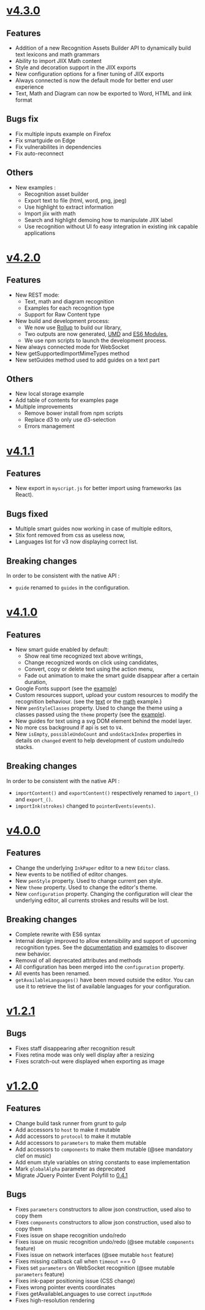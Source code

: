 # [v4.3.0](https://github.com/MyScript/MyScriptJS/tree/v4.3.0)

## Features

- Addition of a new Recognition Assets Builder API to dynamically build text lexicons and math grammars
- Ability to import JIIX Math content
- Style and decoration support in the JIIX exports
- New configuration options for a finer tuning of JIIX exports
- Always connected is now the default mode for better end user experience
- Text, Math and Diagram can now be exported to Word, HTML and iink format

## Bugs fix

- Fix multiple inputs example on Firefox
- Fix smartguide on Edge
- Fix vulnerabilites in dependencies
- Fix auto-reconnect

## Others

- New examples :
    - Recognition asset builder
    - Export text to file (html, word, png, jpeg)
    - Use highlight to extract information
    - Import jiix with math
    - Search and highlight demoing how to manipulate JIIX label
    - Use recognition without UI fo easy integration in existing ink capable applications

# [v4.2.0](https://github.com/MyScript/MyScriptJS/tree/v4.2.0)

## Features

- New REST mode:
    - Text, math and diagram recognition
    - Examples for each recognition type
    - Support for Raw Content type
- New build and development process:
    - We now use [Rollup](https://rollupjs.org/) to build our library,
    - Two outputs are now generated, [UMD](https://github.com/umdjs/umd) and [ES6 Modules](https://hacks.mozilla.org/2015/08/es6-in-depth-modules/),
    - We use npm scripts to launch the development process.
- New always connected mode for WebSocket
- New getSupportedImportMimeTypes method
- New setGuides method used to add guides on a text part

## Others

- New local storage example
- Add table of contents for examples page
- Multiple improvements
    - Remove bower install from npm scripts
    - Replace d3 to only use d3-selection
    - Errors management

# [v4.1.1](https://github.com/MyScript/MyScriptJS/tree/v4.1.1)

## Features

- New export in `myscript.js` for better import using frameworks (as React).

## Bugs fixed

- Multiple smart guides now working in case of multiple editors,
- Stix font removed from css as useless now,
- Languages list for v3 now displaying correct list.

## Breaking changes

In order to be consistent with the native API :
- `guide` renamed to `guides` in the configuration.

# [v4.1.0](https://github.com/MyScript/MyScriptJS/tree/v4.1.0)

## Features
- New smart guide enabled by default:
    - Show real time recognized text above writings,
    - Change recognized words on click using candidates,
    - Convert, copy or delete text using the action menu,
    - Fade out animation to make the smart guide disappear after a certain duration,
- Google Fonts support (see the [example](./examples/v4/customize_style.html))
- Custom resources support, upload your custom resources to modify the recognition behaviour. (see the [text](./examples/v4/custom_resources_text.html) or the [math](./examples/v4/custom_resources_math.html) example.)
- New `penStyleClasses` property. Used to change the theme using a classes passed using the `theme` property (see the [example](./examples/v4/customize_style.html)).
- New guides for text using a svg DOM element behind the model layer.
- No more css background if api is set to `V4`.
- New `isEmpty`, `possibleUndoCount` and `undoStackIndex` properties in details on `changed` event to help development of custom undo/redo stacks.

## Breaking changes
In order to be consistent with the native API :
- `importContent()` and `exportContent()` respectively renamed to `import_()` and `export_()`.
- `importInk(strokes)` changed to `pointerEvents(events)`.

# [v4.0.0](https://github.com/MyScript/MyScriptJS/tree/v4.0.0)

## Features
- Change the underlying `InkPaper` editor to a new `Editor` class.
- New events to be notified of editor changes.
- New `penStyle` property. Used to change current pen style. 
- New `theme` property. Used to change the editor's theme. 
- New `configuration` property. Changing the configuration will clear the underlying editor, all currents strokes and results will be lost.
 
## Breaking changes
- Complete rewrite with ES6 syntax
- Internal design improved to allow extensibility and support of upcoming recognition types. See the [documentation](./docs/index.html) and [examples](./examples/index.html) to discover new behavior. 
- Removal of all deprecated attributes and methods
- All configuration has been merged into the `configuration` property.
- All events has been renamed. 
- `getAvailableLanguages()` have been moved outside the editor. You can use it to retrieve the list of available languages for your configuration.

# [v1.2.1](https://github.com/MyScript/MyScriptJS/tree/v1.2.1)

## Bugs
- Fixes staff disappearing after recognition result
- Fixes retina mode was only well display after a resizing
- Fixes scratch-out were displayed when exporting as image 

# [v1.2.0](https://github.com/MyScript/MyScriptJS/tree/v1.2.0)

## Features
- Change build task runner from grunt to gulp
- Add accessors to `host` to make it mutable
- Add accessors to `protocol` to make it mutable
- Add accessors to `parameters` to make them mutable
- Add accessors to `components` to make them mutable (@see mandatory clef on music)
- Add enum style variables on string constants to ease implementation
- Mark `globalAlpha` parameter as deprecated
- Migrate JQuery Pointer Event Polyfill to [0.4.1](https://github.com/jquery/PEP/releases/tag/0.4.1)

## Bugs
- Fixes `parameters` constructors to allow json construction, used also to copy them
- Fixes `components` constructors to allow json construction, used also to copy them
- Fixes issue on shape recognition undo/redo
- Fixes issue on music recognition undo/redo (@see mutable `components` feature)
- Fixes issue on network interfaces (@see mutable `host` feature)
- Fixes missing callback call when `timeout` === 0
- Fixes set `parameters` on WebSocket recognition (@see mutable `parameters` feature)
- Fixes ink-paper positioning issue (CSS change)
- Fixes wrong pointer events coordinates
- Fixes getAvailableLanguages to use correct `inputMode`
- Fixes high-resolution rendering
